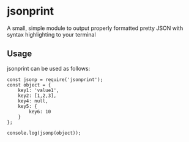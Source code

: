 # jsonprint
A small, simple module to output properly formatted pretty JSON with syntax highlighting to your terminal

## Usage

jsonprint can be used as follows:

```
const jsonp = require('jsonprint');
const object = {
    key1: 'value1',
    key2: [1,2,3],
    key4: null,
    key5: {
        key6: 10
    }
};

console.log(jsonp(object));
```

